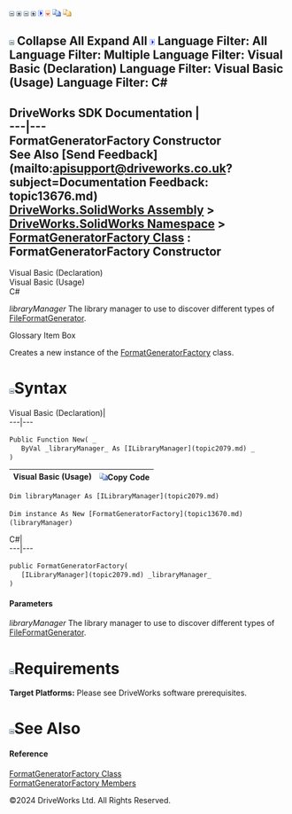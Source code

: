 ![](dotnetimages/collapse.gif) ![](dotnetimages/expand.gif) ![](dotnetimages/collapse.gif) ![](dotnetimages/expand.gif) ![](dotnetimages/drpdown.gif) ![](dotnetimages/drpdown_orange.gif) ![](dotnetimages/copycode.gif) ![](dotnetimages/copycodeHighlight.gif)

![](dotnetimages/collapse.gif) Collapse All Expand All ![](dotnetimages/drpdown.gif) Language Filter: All  Language Filter: Multiple  Language Filter: Visual Basic (Declaration) Language Filter: Visual Basic (Usage) Language Filter: C#  
---  
DriveWorks SDK Documentation  |   
---|---  
FormatGeneratorFactory Constructor   
See Also [Send Feedback](mailto:apisupport@driveworks.co.uk?subject=Documentation Feedback: topic13676.md)  
[DriveWorks.SolidWorks Assembly](topic13342.md) > [DriveWorks.SolidWorks Namespace](topic13345.md) > [FormatGeneratorFactory Class](topic13670.md) : FormatGeneratorFactory Constructor  
---  
  
Visual Basic (Declaration)    
Visual Basic (Usage)    
C# 

_libraryManager_
    The library manager to use to discover different types of [FileFormatGenerator](topic13579.md).

Glossary Item Box

Creates a new instance of the [FormatGeneratorFactory](topic13670.md) class. 

# ![](dotnetimages/collapse.gif)Syntax

Visual Basic (Declaration)|   
---|---  
      
    
    Public Function New( _
       ByVal _libraryManager_ As [ILibraryManager](topic2079.md) _
    )  
  
Visual Basic (Usage)| ![](dotnetimages/copycode.gif)Copy Code  
---|---  
      
    
    Dim libraryManager As [ILibraryManager](topic2079.md)
     
    Dim instance As New [FormatGeneratorFactory](topic13670.md)(libraryManager)  
  
C#|   
---|---  
      
    
    public FormatGeneratorFactory( 
       [ILibraryManager](topic2079.md) _libraryManager_
    )  
  
#### Parameters

 _libraryManager_
    The library manager to use to discover different types of [FileFormatGenerator](topic13579.md).

# ![](dotnetimages/collapse.gif)Requirements

**Target Platforms:** Please see DriveWorks software prerequisites.

# ![](dotnetimages/collapse.gif)See Also

#### Reference

[FormatGeneratorFactory Class](topic13670.md)   
[FormatGeneratorFactory Members](topic13671.md)

©2024 DriveWorks Ltd. All Rights Reserved.
